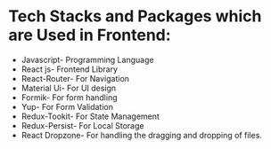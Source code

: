 # Tech Stacks and Packages which are Used in Frontend:

* Javascript- Programming Language 
* React js- Frontend Library 
* React-Router- For Navigation
* Material Ui- For UI design
* Formik- For form handling
* Yup- For Form Validation 
* Redux-Tookit- For State Management 
* Redux-Persist- For Local Storage
* React Dropzone- For handling the dragging and dropping of files.
